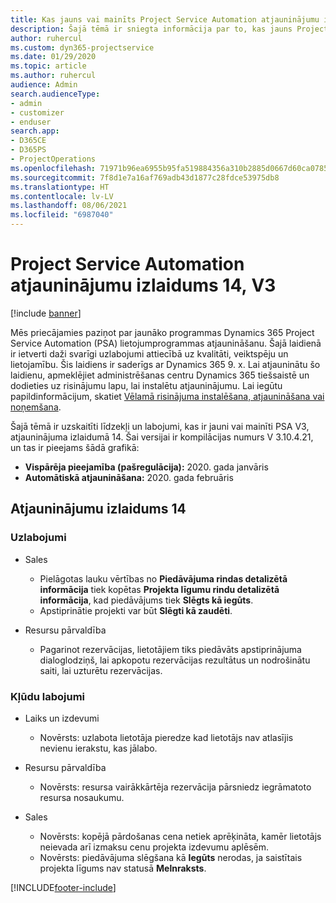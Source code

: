 ```yaml
---
title: Kas jauns vai mainīts Project Service Automation atjauninājumu izlaidumā 14, V3
description: Šajā tēmā ir sniegta informācija par to, kas jauns Project Service Automation atjauninājuma izlaidumā 14, 3. versijā
author: ruhercul
ms.custom: dyn365-projectservice
ms.date: 01/29/2020
ms.topic: article
ms.author: ruhercul
audience: Admin
search.audienceType:
- admin
- customizer
- enduser
search.app:
- D365CE
- D365PS
- ProjectOperations
ms.openlocfilehash: 71971b96ea6955b95fa519884356a310b2885d0667d60ca07856a444de77dc64
ms.sourcegitcommit: 7f8d1e7a16af769adb43d1877c28fdce53975db8
ms.translationtype: HT
ms.contentlocale: lv-LV
ms.lasthandoff: 08/06/2021
ms.locfileid: "6987040"
---
```

# <a name="project-service-automation-update-release-14-v3"></a>Project Service Automation atjauninājumu izlaidums 14, V3

[!include [banner](../includes/psa-now-project-operations.md)]

Mēs priecājamies paziņot par jaunāko programmas Dynamics 365 Project Service Automation (PSA) lietojumprogrammas atjaunināšanu. Šajā laidienā ir ietverti daži svarīgi uzlabojumi attiecībā uz kvalitāti, veiktspēju un lietojamību. Šis laidiens ir saderīgs ar Dynamics 365 9. x. Lai atjauninātu šo laidienu, apmeklējiet administrēšanas centru Dynamics 365 tiešsaistē un dodieties uz risinājumu lapu, lai instalētu atjauninājumu. Lai iegūtu papildinformācijum, skatiet [Vēlamā risinājuma instalēšana, atjaunināšana vai noņemšana](/power-platform/admin/install-remove-preferred-solution).

Šajā tēmā ir uzskaitīti līdzekļi un labojumi, kas ir jauni vai mainīti PSA V3, atjauninājuma izlaidumā 14. Šai versijai ir kompilācijas numurs V 3.10.4.21, un tas ir pieejams šādā grafikā:

- **Vispārēja pieejamība (pašregulācija):** 2020. gada janvāris
- **Automātiskā atjaunināšana:** 2020. gada februāris

## <a name="update-release-14"></a>Atjauninājumu izlaidums 14

### <a name="enhancements"></a>Uzlabojumi

- Sales

     - Pielāgotas lauku vērtības no **Piedāvājuma rindas detalizētā informācija** tiek kopētas **Projekta līgumu rindu detalizētā informācija**, kad piedāvājums tiek **Slēgts kā iegūts**.
     - Apstiprinātie projekti var būt **Slēgti kā zaudēti**.

- Resursu pārvaldība

     - Pagarinot rezervācijas, lietotājiem tiks piedāvāts apstiprinājuma dialoglodziņš, lai apkopotu rezervācijas rezultātus un nodrošinātu saiti, lai uzturētu rezervācijas.


### <a name="bug-fixes"></a>Kļūdu labojumi

- Laiks un izdevumi

     - Novērsts: uzlabota lietotāja pieredze kad lietotājs nav atlasījis nevienu ierakstu, kas jālabo.

- Resursu pārvaldība

     - Novērsts: resursa vairākkārtēja rezervācija pārsniedz iegrāmatoto resursa nosaukumu.

- Sales

     - Novērsts: kopējā pārdošanas cena netiek aprēķināta, kamēr lietotājs neievada arī izmaksu cenu projekta izdevumu aplēsēm.
     - Novērsts: piedāvājuma slēgšana kā **Iegūts** nerodas, ja saistītais projekta līgums nav statusā **Melnraksts**.



[!INCLUDE[footer-include](../includes/footer-banner.md)]